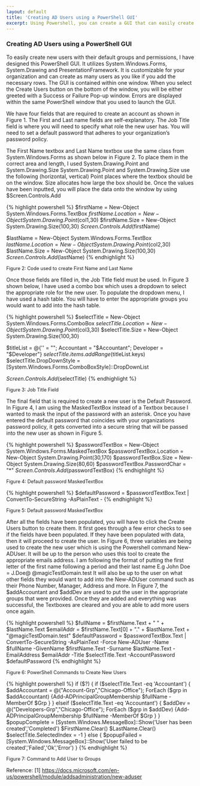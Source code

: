 ```yaml
---
layout: default
title: 'Creating AD Users using a PowerShell GUI'
excerpt: Using Powershell, you can create a GUI that can easily create AD users.
---
```

<h3>Creating AD Users using a PowerShell GUI</h3>
To easily create new users with their default groups and permissions, I have designed this PowerShell GUI. It utilizes System.Windows.Forms, System.Drawing and PresentationFramework. It is customizable for your organization and can create as many users as you like if you add the necessary rows. The GUI is contained within one window. When you select the Create Users button on the bottom of the window, you will be either greeted with a Success or Failure Pop-up window. Errors are displayed within the same PowerShell window that you used to launch the GUI.

We have four fields that are required to create an account as shown in Figure 1. The First and Last name fields are self-explanatory. The Job Title field is where you will need to specify what role the new user has. You will need to set a default password that adheres to your organization’s password policy.

The First Name textbox and Last Name textbox use the same class from System.Windows.Forms as shown below in Figure 2. To place them in the correct area and length, I used System.Drawing.Point and System.Drawing.Size System.Drawing.Point and System.Drawing.Size use the following (horizontal, vertical) Point places where the textbox should be on the window. Size allocates how large the box should be. Once the values have been inputted, you will place the data onto the window by using $Screen.Controls.Add

{% highlight powershell %}
$firstName = New-Object System.Windows.Forms.TextBox
$firstName.Location = New-Object System.Drawing.Point($col1,30)
$firstName.Size = New-Object System.Drawing.Size(100,30)
$Screen.Controls.Add($firstName)

$lastName = New-Object System.Windows.Forms.TextBox
$lastName.Location = New-Object System.Drawing.Point($col2,30)
$lastName.Size = New-Object System.Drawing.Size(100,30)
$Screen.Controls.Add($lastName)
{% endhighlight %}
<p style="font-size:90%"> Figure 2: Code used to create First Name and Last Name </p>

Once those fields are filled in, the Job Title field must be used. In Figure 3 shown below, I have used a combo box which uses a dropdown to select the appropriate role for the new user. To populate the dropdown menu, I have used a hash table. You will have to enter the appropriate groups you would want to add into the hash table.

{% highlight powershell %}
$selectTitle = New-Object System.Windows.Forms.ComboBox
$selectTitle.Location = New-Object System.Drawing.Point($col3,30)
$selectTitle.Size = New-Object System.Drawing.Size(100,30)

$titleList = @{'' = ""; Accountant = "$Accountant"; Developer = "$Developer"}
$selectTitle.items.addRange($titleList.keys)
$selectTitle.DropDownStyle = [System.Windows.Forms.ComboBoxStyle]::DropDownList

$Screen.Controls.Add($selectTitle)
{% endhighlight %}
<p style="font-size:90%"> Figure 3: Job Title Field </p>


The final field that is required to create a new user is the Default Password. In Figure 4, I am using the MaskedTextBox instead of a Textbox because I wanted to mask the input of the password with an asterisk. Once you have entered the default password that coincides with your organizations password policy, it gets converted into a secure string that will be passed into the new user as shown in Figure 5.

{% highlight powershell %}
$passwordTextBox = New-Object System.Windows.Forms.MaskedTextBox
$passwordTextBox.Location = New-Object System.Drawing.Point(30,170)
$passwordTextBox.Size = New-Object System.Drawing.Size(80,60)
$passwordTextBox.PasswordChar = "*"
$Screen.Controls.Add($passwordTextBox)
{% endhighlight %}
<p style="font-size:90%"> Figure 4: Default password MaskedTextBox </p>

{% highlight powershell %}
$defaultPassword = $passwordTextBox.Text | ConvertTo-SecureString -AsPlainText -
{% endhighlight %}
<p style="font-size:90%"> Figure 5: Default password MaskedTextBox </p>

After all the fields have been populated, you will have to click the Create Users button to create them. It first goes through a few error checks to see if the fields have been populated. If they have been populated with data, then it will proceed to create the user. In Figure 6, three variables are being used to create the new user which is using the Powershell command New-ADUser. It will be up to the person who uses this tool to create the appropriate emails address. I am following the format of putting the first letter of the first name following a period and their last name E.g John Doe = J.Doe@ @magicTestDomain.test It will also be up to the user on what other fields they would want to add into the New-ADUser command such as their Phone Number, Manager, Address and more. In Figure 7, the $addAccountant and $addDev are used to put the user in the appropriate groups that were provided. Once they are added and everything was successful, the Textboxes are cleared and you are able to add more users once again.

{% highlight powershell %}
$fullName = $firstName.Text + " " + $lastName.Text
$emailAddr = $firstName.Text[0] + "." + $lastName.Text + "@magicTestDomain.test"
$defaultPassword = $passwordTextBox.Text | ConvertTo-SecureString -AsPlainText -Force
New-ADUser -Name $fullName -GivenName $firstName.Text -Surname $lastName.Text -EmailAddress $emailAddr -Title $selectTitle.Text -AccountPassword $defaultPassword
{% endhighlight %}
<p style="font-size:90%"> Figure 6: PowerShell Commands to Create New Users </p>

{% highlight powershell %}
		if ($?) {
			if ($selectTitle.Text -eq 'Accountant') {
                		$addAccountant = @("Account-Grp","Chicago-Office"); ForEach ($grp in $addAccountant) {Add-ADPrincipalGroupMembership $fullName -MemberOf $Grp }
            		} elseif ($selectTitle.Text -eq 'Accountant') {
                		$addDev = @("Developers-Grp","Chicago-Office"); ForEach ($grp in $addDev) {Add-ADPrincipalGroupMembership $fullName -MemberOf $Grp }
            		}
			$popupComplete = [System.Windows.MessageBox]::Show('User has been created','Completed')
			$FirstName.Clear()
			$LastName.Clear()
			$selectTitle.SelectedIndex = -1
            	} else {
			$popupFailed = [System.Windows.MessageBox]::Show('User failed to be created','Failed','Ok','Error')
	    	}
{% endhighlight %}
<p style="font-size:90%"> Figure 7: Command to Add User to Groups </p>

Reference:
[1] https://docs.microsoft.com/en-us/powershell/module/addsadministration/new-aduser

